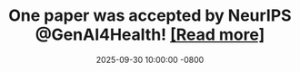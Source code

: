 ---
title: >-
  One paper was accepted by <strong>NeurIPS @GenAI4Health</strong>! <a href="https://arxiv.org/abs/2502.15278" target="_blank">[Read more]</a>
date: 2025-09-30 10:00:00 -0800
---